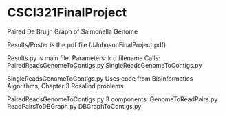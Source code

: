 # CSCI321FinalProject
Paired De Bruijn Graph of Salmonella Genome 

Results/Poster is the pdf file (JJohnsonFinalProject.pdf)

Results.py is main file.
Parameters:
k
d
filename
Calls:
PairedReadsGenomeToContigs.py
SingleReadsGenomeToContigs.py

SingleReadsGenomeToContigs.py
Uses code from Bioinformatics Algorithms, Chapter 3 Rosalind problems

PairedReadsGenomeToContigs.py
3 components:
GenomeToReadPairs.py
ReadPairsToDBGraph.py
DBGraphToContigs.py
